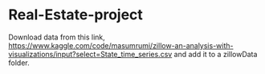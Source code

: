 # Real-Estate-project
Download data from this link,
https://www.kaggle.com/code/masumrumi/zillow-an-analysis-with-visualizations/input?select=State_time_series.csv
and add it to a zillowData folder.
